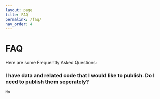 ```yaml
---
layout: page
title: FAQ
permalink: /faq/
nav_order: 4
---
```


# FAQ

Here are some Frequently Asked Questions:



### I have data and related code that I would like to publish. Do I need to publish them seperately?

```
No
```